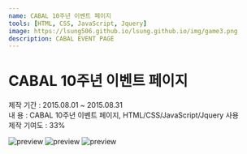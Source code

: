 ```yaml
---
name: CABAL 10주년 이벤트 페이지
tools: [HTML, CSS, JavaScript, Jquery]
image: https://lsung506.github.io/lsung.github.io/img/game3.png
description: CABAL EVENT PAGE
---
```


# CABAL 10주년 이벤트 페이지

제작 기간 : 2015.08.01 ~ 2015.08.31<br/>
내 용 : CABAL 10주년 이벤트 페이지, HTML/CSS/JavaScript/Jquery 사용<br/>
제작 기여도 : 33%

![preview](https://lsung506.github.io/lsung.github.io/img/game3_1.jpg)
![preview](https://lsung506.github.io/lsung.github.io/img/game3_2.jpg)
![preview](https://lsung506.github.io/lsung.github.io/img/game3_3.jpg)
